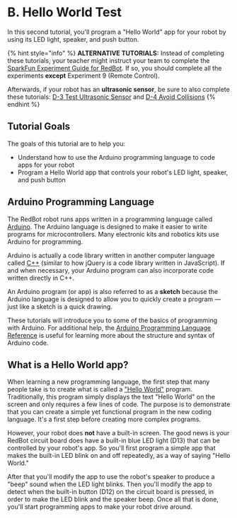 # B. Hello World Test

In this second tutorial, you'll program a "Hello World" app for your robot by using its LED light, speaker, and push button.

{% hint style="info" %}
**ALTERNATIVE TUTORIALS:**  Instead of completing these tutorials, your teacher might instruct your team to complete the [SparkFun Experiment Guide for RedBot](https://learn.sparkfun.com/tutorials/experiment-guide-for-redbot-with-shadow-chassis). If so, you should complete all the experiments **except** Experiment 9 \(Remote Control\).

Afterwards, if your robot has an **ultrasonic sensor**, be sure to also complete these tutorials:  [D-3 Test Ultrasonic Sensor](../detect-objects-in-path/d-3-test-ultrasonic-sensor.md) and [D-4 Avoid Collisions](../detect-objects-in-path/d-4-avoid-collisions.md)
{% endhint %}

## Tutorial Goals  <a id="tutorial-goals"></a>

The goals of this tutorial are to help you:

* Understand how to use the Arduino programming language to code apps for your robot
* Program a Hello World app that controls your robot's LED light, speaker, and push button

## Arduino Programming Language

The RedBot robot runs apps written in a programming language called [Arduino](https://www.arduino.cc/reference/en/). The Arduino language is designed to make it easier to write programs for microcontrollers. Many electronic kits and robotics kits use Arduino for programming.

Arduino is actually a code library written in another computer language called [C++](https://en.wikipedia.org/wiki/C%2B%2B) \(similar to how jQuery is a code library written in JavaScript\). If and when necessary, your Arduino program can also incorporate code written directly in C++.

An Arduino program \(or app\) is also referred to as a **sketch** because the Arduino language is designed to allow you to quickly create a program — just like a sketch is a quick drawing.

These tutorials will introduce you to some of the basics of programming with Arduino.  For additional help, the [Arduino Programming Language Reference](https://www.arduino.cc/reference/en/) is useful for learning more about the structure and syntax of Arduino code.

## What is a Hello World app? <a id="what-is-a-hello-world-app"></a>

When learning a new programming language, the first step that many people take is to create what is called a ["Hello World"](https://en.wikipedia.org/wiki/%22Hello,_World!%22_program) program. Traditionally, this program simply displays the text "Hello World" on the screen and only requires a few lines of code. The purpose is to demonstrate that you can create a simple yet functional program in the new coding language. It's a first step before creating more complex programs.

However, your robot does **not** have a built-in screen. The good news is your RedBot circuit board does have a built-in blue LED light \(D13\) that can be controlled by your robot's app. So you'll first program a simple app that makes the built-in LED blink on and off repeatedly, as a way of saying "Hello World."

After that you'll modify the app to use the robot's speaker to produce a "beep" sound when the LED light blinks. Then you'll modify the app to detect when the built-in button \(D12\) on the circuit board is pressed, in order to make the LED blink and the speaker beep. Once all that is done, you'll start programming apps to make your robot drive around.


